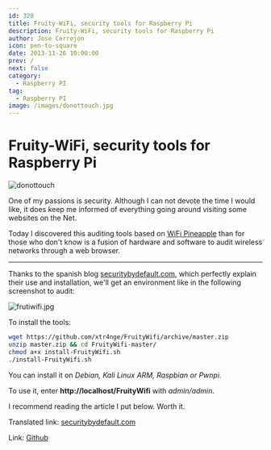 ```yaml
---
id: 320
title: Fruity-WiFi, security tools for Raspberry Pi
description: Fruity-WiFi, security tools for Raspberry Pi
author: Jose Cerrejon
icon: pen-to-square
date: 2013-11-26 10:00:00
prev: /
next: false
category:
  - Raspberry PI
tag:
  - Raspberry PI
image: /images/donottouch.jpg
---
```


# Fruity-WiFi, security tools for Raspberry Pi

![donottouch](/images/donottouch.jpg)

One of my passions is security. Although I can not devote the time I would like, it does keep me informed of everything going around visiting some websites on the Net.

Today I discovered this auditing tools based on [WiFi Pineapple](https://wifipineapple.com) than for those who don't know is a fusion of hardware and software to audit wireless networks through a web browser.

- - -
Thanks to the spanish blog [securitybydefault.com](http://www.securitybydefault.com), which perfectly explain their use and installation, we'll get an environment like in the following screenshot to audit:

![frutiwifi.jpg](/images/2013/11/frutiwifi.jpg)

To install the tools:

```bash
wget https://github.com/xtr4nge/FruityWifi/archive/master.zip
unzip master.zip && cd FruityWifi-master/
chmod a+x install-FruityWifi.sh
./install-FruityWifi.sh
```

You can install it on *Debian, Kali Linux ARM, Raspbian or Pwnpi*.

To use it, enter **http://localhost/FruityWifi** with *admin/admin*.

I recommend reading the article I put below. Worth it.

Translated link: [securitybydefault.com](http://translate.google.com/translate?sl=es&tl=en&js=n&prev=_t&hl=es&ie=UTF-8&u=http%3A%2F%2Fwww.securitybydefault.com%2F2013%2F11%2Ffruity-wifi-como-la-wifipineapple-pero.html)

Link: [Github](https://github.com/xtr4nge/FruityWifi/) 